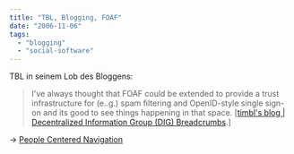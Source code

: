```yaml
---
title: "TBL, Blogging, FOAF"
date: "2006-11-06"
tags: 
  - "blogging"
  - "social-software"
---
```


TBL in seinem Lob des Bloggens:

> I've always thought that FOAF could be extended to provide a trust infrastructure for (e..g.) spam filtering and OpenID-style single sign-on and its good to see things happening in that space. \[[timbl's blog | Decentralized Information Group (DIG) Breadcrumbs](http://dig.csail.mit.edu/breadcrumbs/blog/4 "timbl's blog | Decentralized Information Group (DIG) Breadcrumbs").\]

\-> [People Centered Navigation](http://heinz.typepad.com/lostandfound/2006/10/people_centered.html)
